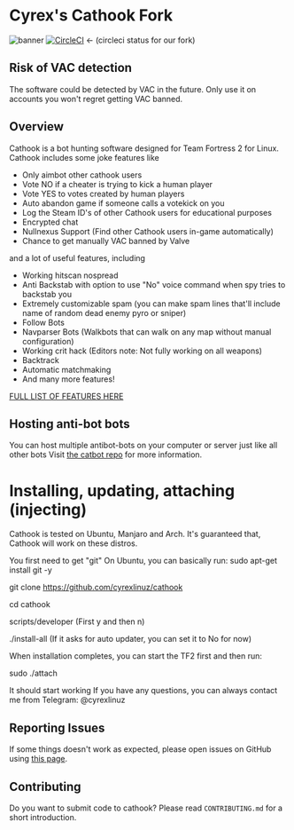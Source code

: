 # Cyrex's Cathook Fork
![banner](http://i.imgur.com/w96wdtE.png)
[![CircleCI](https://circleci.com/gh/pogpoggers/cathook.svg?style=svg)](https://circleci.com/gh/pogpoggers/cathook) <- (circleci status for our fork) 

## Risk of VAC detection

The software could be detected by VAC in the future. Only use it on accounts you won't regret getting VAC banned.

## Overview

Cathook is a bot hunting software designed for Team Fortress 2 for Linux. Cathook includes some joke features like

* Only aimbot other cathook users
* Vote NO if a cheater is trying to kick a human player
* Vote YES to votes created by human players
* Auto abandon game if someone calls a votekick on you
* Log the Steam ID's of other Cathook users for educational purposes
* Encrypted chat
* Nullnexus Support (Find other Cathook users in-game automatically)
* Chance to get manually VAC banned by Valve

and a lot of useful features, including

* Working hitscan nospread
* Anti Backstab with option to use "No" voice command when spy tries to backstab you
* Extremely customizable spam (you can make spam lines that'll include name of random dead enemy pyro or sniper)
* Follow Bots
* Navparser Bots (Walkbots that can walk on any map without manual configuration)
* Working crit hack (Editors note: Not fully working on all weapons)
* Backtrack
* Automatic matchmaking
* And many more features!

[FULL LIST OF FEATURES HERE](https://cathook.club/wikis/Feature-List-and-explanations)

## Hosting anti-bot bots

You can host multiple antibot-bots on your computer or server just like all other bots
Visit [the catbot repo](https://github.com/cyrexlinuz/catbot-setup) for more information.

# Installing, updating, attaching (injecting)
Cathook is tested on Ubuntu, Manjaro and Arch. It's guaranteed that, Cathook will work on these distros.

You first need to get "git" 
On Ubuntu, you can basically run:
sudo apt-get install git -y

git clone https://github.com/cyrexlinuz/cathook

cd cathook

scripts/developer (First y and then n)

./install-all (If it asks for auto updater, you can set it to No for now)

When installation completes, you can start the TF2 first and then run:

sudo ./attach

It should start working
If you have any questions, you can always contact me from Telegram: @cyrexlinuz

## Reporting Issues

If some things doesn't work as expected, please open issues on GitHub using [this page](https://cathook.club/issues).

## Contributing

Do you want to submit code to cathook? Please read `CONTRIBUTING.md` for a short introduction.
